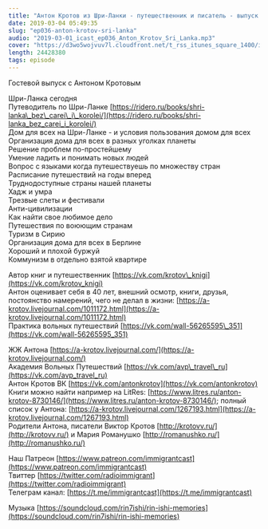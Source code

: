 ```yaml
---
title: "Антон Кротов из Шри-Ланки - путешественник и писатель - выпуск 36"
date: 2019-03-04 05:49:35
slug: "ep036-anton-krotov-sri-lanka"
audio: "2019-03-01_icast_ep036_Anton_Krotov_Sri_Lanka.mp3"
cover: "https://d3wo5wojvuv7l.cloudfront.net/t_rss_itunes_square_1400/images.spreaker.com/original/d20daaa729fc8cae11f6717f5c961b50.jpg"
length: 24428380
tags: episode
---
```

Гостевой выпуск с Антоном Кротовым  
  
Шри-Ланка сегодня  
Путеводитель по Шри-Ланке [https://ridero.ru/books/shri-lanka\_bez\_carei\_i\_korolei/](https://ridero.ru/books/shri-lanka_bez_carei_i_korolei/)  
Дом для всех на Шри-Ланке - и условия пользования домом для всех  
Организация дома для всех в разных уголках планеты  
Решение проблем по-простейшему  
Умение ладить и понимать новых людей  
Вопрос с языками когда путешествуешь по множеству стран  
Расписание путешествий на годы вперед  
Труднодоступные страны нашей планеты  
Хадж и умра  
Трезвые слеты и фестивали  
Анти-цивилизации  
Как найти свое любимое дело  
Путешествия по воюющим странам  
Туризм в Сирию  
Организация дома для всех в Берлине  
Хороший и плохой буржуй  
Коммунизм в отдельно взятой квартире  
  
Автор книг и путешественник [https://vk.com/krotov\_knigi](https://vk.com/krotov_knigi)  
Антон оценивает себя в 40 лет, внешний осмотр, книги, друзья, постоянство намерений, чего не делал в жизни: [https://a-krotov.livejournal.com/1011172.html](https://a-krotov.livejournal.com/1011172.html)  
Практика вольных путешествий [https://vk.com/wall-56265595\_351](https://vk.com/wall-56265595_351)  
  
ЖЖ Антона [https://a-krotov.livejournal.com/](https://a-krotov.livejournal.com/)  
Академия Вольных Путешествий [https://vk.com/avp\_travel\_ru](https://vk.com/avp_travel_ru)  
Антон Кротов ВК [https://vk.com/antonkrotov](https://vk.com/antonkrotov)  
Книги можно найти например на LitRes: [https://www.litres.ru/anton-krotov-8730146/](https://www.litres.ru/anton-krotov-8730146/); полный список у Антона: [https://a-krotov.livejournal.com/1267193.html](https://a-krotov.livejournal.com/1267193.html)  
Родители Антона, писатели Виктор Кротов [http://krotovv.ru/](http://krotovv.ru/) и Мария Романушко [http://romanushko.ru/](http://romanushko.ru/)  
  
Наш Патреон [https://www.patreon.com/immigrantcast](https://www.patreon.com/immigrantcast)  
Твиттер [https://twitter.com/radioimmigrant](https://twitter.com/radioimmigrant)  
Телеграм канал: [https://t.me/immigrantcast](https://t.me/immigrantcast)  
  
Музыка [https://soundcloud.com/rin7ishi/rin-ishi-memories](https://soundcloud.com/rin7ishi/rin-ishi-memories)
